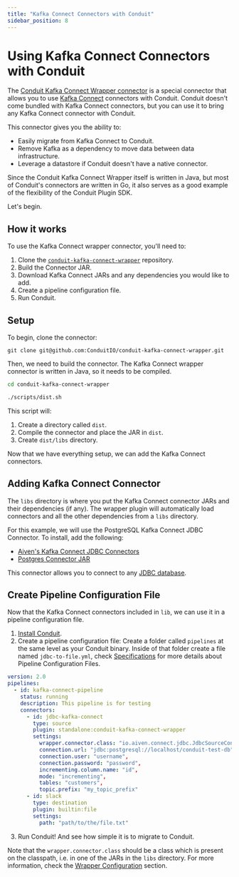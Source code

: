 ```yaml
---
title: "Kafka Connect Connectors with Conduit"
sidebar_position: 8
---
```


# Using Kafka Connect Connectors with Conduit

The [Conduit Kafka Connect Wrapper connector](https://github.com/ConduitIO/conduit-kafka-connect-wrapper) is a special
connector that allows you to use [Kafka Connect](https://docs.confluent.io/platform/current/connect/index.html) 
connectors with Conduit. Conduit doesn't come bundled with Kafka Connect connectors, but you can use it to bring any
Kafka Connect connector with Conduit.

This connector gives you the ability to:

- Easily migrate from Kafka Connect to Conduit.
- Remove Kafka as a dependency to move data between data infrastructure.
- Leverage a datastore if Conduit doesn't have a native connector.

Since the Conduit Kafka Connect Wrapper itself is written in Java, but most of Conduit's connectors are written in Go,
it also serves as a good example of the flexibility of the Conduit Plugin SDK.

Let's begin.

## How it works

To use the Kafka Connect wrapper connector, you'll need to:

1. Clone the [`conduit-kafka-connect-wrapper`](https://github.com/ConduitIO/conduit-kafka-connect-wrapper) repository.
1. Build the Connector JAR.
1. Download Kafka Connect JARs and any dependencies you would like to add.
1. Create a pipeline configuration file.
1. Run Conduit.


## Setup

To begin, clone the connector:

```
git clone git@github.com:ConduitIO/conduit-kafka-connect-wrapper.git
```

Then, we need to build the connector. The Kafka Connect wrapper connector is written in Java, so it needs to be compiled.


```bash
cd conduit-kafka-connect-wrapper

./scripts/dist.sh
```

This script will:

1. Create a directory called `dist`.
1. Compile the connector and place the JAR in `dist`.
1. Create `dist/libs` directory.

Now that we have everything setup, we can add the Kafka Connect connectors.

## Adding Kafka Connect Connector

The `libs` directory is where you put the Kafka Connect connector JARs and their dependencies (if any). The wrapper 
plugin will automatically load connectors and all the other dependencies from a `libs` directory.

For this example, we will use the PostgreSQL Kafka Connect JDBC Connector. To install, add the following:

- [Aiven's Kafka Connect JDBC Connectors](https://github.com/aiven/jdbc-connector-for-apache-kafka)
- [Postgres Connector JAR](https://repo1.maven.org/maven2/org/postgresql/postgresql/42.3.3/postgresql-42.3.3.jar)

This connector allows you to connect to any [JDBC database](https://en.wikipedia.org/wiki/Java_Database_Connectivity#:~:text=Java%20Database%20Connectivity%20(JDBC)%20is,Edition%20platform%2C%20from%20Oracle%20Corporation.).

## Create Pipeline Configuration File

Now that the Kafka Connect connectors included in `lib`, we can use it in a pipeline configuration file.

1. [Install Conduit](https://github.com/ConduitIO/conduit#installation-guide).
2. Create a pipeline configuration file: Create a folder called `pipelines` at the same level as your Conduit 
binary. Inside of that folder create a file named `jdbc-to-file.yml`, check [Specifications](https://conduit.io/docs/pipeline-configuration-files/specifications)
for more details about Pipeline Configuration Files.

````yaml
version: 2.0
pipelines:
  - id: kafka-connect-pipeline
    status: running
    description: This pipeline is for testing
    connectors:
      - id: jdbc-kafka-connect
        type: source
        plugin: standalone:conduit-kafka-connect-wrapper
        settings:
          wrapper.connector.class: "io.aiven.connect.jdbc.JdbcSourceConnector",
          connection.url: "jdbc:postgresql://localhost/conduit-test-db",
          connection.user: "username",
          connection.password: "password",
          incrementing.column.name: "id",
          mode: "incrementing",
          tables: "customers",
          topic.prefix: "my_topic_prefix"
      - id: slack
        type: destination
        plugin: builtin:file
        settings:
          path: "path/to/the/file.txt"


````
3. Run Conduit! And see how simple it is to migrate to Conduit.

Note that the `wrapper.connector.class` should be a class which is present on the classpath, i.e. in one of the JARs in
the `libs` directory.
For more information, check the [Wrapper Configuration](https://github.com/ConduitIO/conduit-kafka-connect-wrapper#configuration) section.
